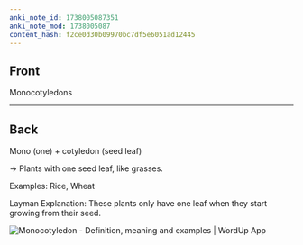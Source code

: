 ```yaml
---
anki_note_id: 1738005087351
anki_note_mod: 1738005087
content_hash: f2ce0d30b09970bc7df5e6051ad12445
---
```


## Front

Monocotyledons

<hr/>

## Back

Mono (one) + cotyledon (seed leaf)  
  
→ Plants with one seed leaf, like grasses.  
  
Examples: Rice, Wheat  
  
Layman Explanation: These plants only have one leaf when they start growing from their seed.  
  
![Monocotyledon - Definition, meaning and examples | WordUp App](images-bbe11925df47f566ec96950651cb88a92abf3147.jpg)